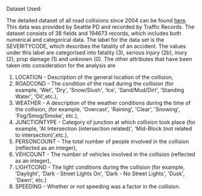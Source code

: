 Dataset Used:

The detailed dataset of all road collisions since 2004 can be found [here](https://s3.us.cloud-object-storage.appdomain.cloud/cf-courses-data/CognitiveClass/DP0701EN/version-2/Data-Collisions.csv). This data was provided by Seattle PD and recorded by Traffic Records.
The dataset consists of 38 fields and 194673 records, which includes both numerical and categorical data. The label for the data set is the SEVERITYCODE, which describes the fatality of an accident. The values under this label are categorised into fatality (3), serious injury (2b), inury (2), prop damage (1) and unknown (0).
The other attributes that have been taken into consideration for the analysis are 

1. LOCATION - Description of the general location of the collision, 
2. ROADCOND - The condition of the road during the collision (for example, 'Wet', 'Dry', 'Snow/Slush', 'Ice', 'Sand/Mud/Dirt', 'Standing Water', 'Oil',etc.),
3. WEATHER - A description of the weather conditions during the time of the collision, (for example, 'Overcast', 'Raining', 'Clear', 'Snowing', 'Fog/Smog/Smoke', etc.),
4. JUNCTIONTYPE - Category of junction at which collision took place (for example, 'At Intersection (intersection related)', 'Mid-Block (not related to intersection)',etc.),
5. PERSONCOUNT - The total number of people involved in the collision (reflected as an integer),
6. VEHCOUNT - The number of vehicles involved in the collision (reflected as an integer),
7. LIGHTCOND - The light conditions during the collision (for example, 'Daylight', 'Dark - Street Lights On', 'Dark - No Street Lights', 'Dusk', 'Dawn', etc.)
8. SPEEDING - Whether or not speeding was a factor in the collision.
